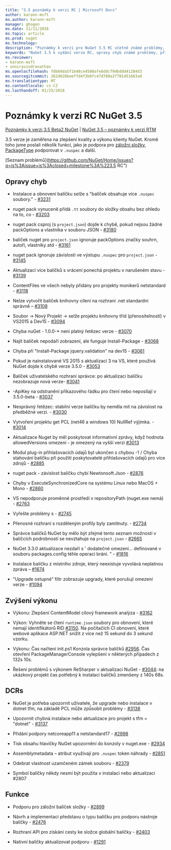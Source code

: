 ```yaml
---
title: "3.5 poznámky k verzi RC | Microsoft Docs"
author: karann-msft
ms.author: karann-msft
manager: ghogen
ms.date: 11/11/2016
ms.topic: article
ms.prod: nuget
ms.technology: 
description: "Poznámky k verzi pro NuGet 3.5 RC včetně známé problémy, opravy chyb, přidaných funkcí a chcete."
keywords: "NuGet 3.5 k vydání verze RC, opravy chyb známé problémy, přidat funkce, chcete"
ms.reviewer:
- karann-msft
- unniravindranathan
ms.openlocfilehash: fdb84da5f1648ce4508afe6ddcf04bddd41284d3
ms.sourcegitcommit: 262d026beeffd4f3b6fc47d780a2f701451663a8
ms.translationtype: MT
ms.contentlocale: cs-CZ
ms.lasthandoff: 01/25/2018
---
```

# <a name="nuget-35-rc-release-notes"></a>Poznámky k verzi RC NuGet 3.5

[Poznámky k verzi 3.5 Beta2 NuGet](../release-notes/nuget-3.5-Beta2.md) | [NuGet 3.5 – poznámky k verzi RTM](../release-notes/nuget-3.5-RTM.md)

3.5 verze je zaměřena na zlepšení kvality a výkonu klienty NuGet. Kromě toho jsme poslali několik funkcí, jako je podpora pro [záložní složky](https://github.com/NuGet/Home/issues/2899), [PackageType](https://github.com/NuGet/Home/issues/2476) podporovat v `.nuspec` a další.

[Seznam problémů](https://github.com/NuGet/Home/issues?q=is%3Aissue+is%3Aclosed+milestone%3A%223.5 RC")

## <a name="bug-fixes"></a>Opravy chyb

* Instalace a obnovení balíčku selže s "balíček obsahuje více `.nuspec` soubory." - [#3231](https://github.com/NuGet/Home/issues/3231)

* nuget pack vynuceně přidá `.tt` soubory do složky obsahu bez ohledu na to, co - [#3203](https://github.com/NuGet/Home/issues/3203)

* nuget pack csproj (s `project.json`) dojde k chybě, pokud nejsou žádné packOptions a vlastníka v souboru JSON - [#3180](https://github.com/NuGet/Home/issues/3180)

* balíček nuget pro `project.json` ignoruje packOptions značky souhrn, autoři, vlastníky atd - [#3161](https://github.com/NuGet/Home/issues/3161)

* nuget pack ignoruje závislosti ve výstupu `.nuspec` pro `project.json`  -  [#3145](https://github.com/NuGet/Home/issues/3145)

* Aktualizaci více balíčků s vrácení ponechá projektu v narušeném stavu - [#3139](https://github.com/NuGet/Home/issues/3139)

* ContentFiles ve všech nebyly přidány pro projekty monikerů netstandard - [#3118](https://github.com/NuGet/Home/issues/3118)

* Nelze vytvořit balíček knihovny cílení na rozhraní .net standardní správně – [#3108](https://github.com/NuGet/Home/issues/3108)

* Soubor -> Nový Projekt -> selže projektu knihovny tříd (přenositelností) v VS2015 a Dev15 - [#3094](https://github.com/NuGet/Home/issues/3094)

* Chyba nuGet - 1.0.0-* není platný řetězec verze - [#3070](https://github.com/NuGet/Home/issues/3070)

* Najít balíček nepodaří zobrazení, ale funguje Install-Package - [#3068](https://github.com/NuGet/Home/issues/3068)

* Chyba při "Install-Package jquery.validation" na dev15 - [#3061](https://github.com/NuGet/Home/issues/3061)

* Pokud je nainstalované VS 2015 s aktualizací 3 na VS, které používá NuGet dojde k chybě verze 3.5.0 - [#3053](https://github.com/NuGet/Home/issues/3053)

* Balíček uživatelského rozhraní správce: po aktualizaci balíčku nezobrazuje nová verze- [#3041](https://github.com/NuGet/Home/issues/3041)

* -ApiKey na odstranění příkazového řádku pro čtení nebo neposílají v 3.5.0-beta - [#3037](https://github.com/NuGet/Home/issues/3037)

* Nesprávný řetězec: stabilní verze balíčku by neměla mít na závislost na předběžné verzi. - [#3030](https://github.com/NuGet/Home/issues/3030)

* Vytvoření projektu get PCL (net46 a windows 10) NullRef výjimka. - [#3014](https://github.com/NuGet/Home/issues/3014)

* Aktualizace Nuget by měl poskytovat informativní zprávy, když hodnota allowedVersions omezení - je omezený na vyšší verzi [#3013](https://github.com/NuGet/Home/issues/3013)

* Modul plug-in přihlašovacích údajů byl ukončen s chybou -1 / Chyba stahování balíčku při použití poskytovatelé přihlašovacích údajů pro více zdrojů - [#2885](https://github.com/NuGet/Home/issues/2885)

* nuget pack - závislost balíčku chybí Newtonsoft.Json - [#2876](https://github.com/NuGet/Home/issues/2876)

* Chyby v ExecuteSynchronizedCore na systému Linux nebo MacOS + Mono - [#2860](https://github.com/NuGet/Home/issues/2860)

* VS nepodporuje proměnné prostředí v repositoryPath (nuget.exe nemá) - [#2763](https://github.com/NuGet/Home/issues/2763)

* Vyřešte problémy s - [#2745](https://github.com/NuGet/Home/issues/2745)

* Přenosné rozhraní s rozděleným profily byly zamítnuty. - [#2734](https://github.com/NuGet/Home/issues/2734)

* Správce balíčků NuGet by mělo být zřejmé tento seznam možností v balíčcích podrobností se nevztahuje na `project.json`  -  [#2665](https://github.com/NuGet/Home/issues/2665)

* NuGet 3.3.0 aktualizace nezdaří s ' dodatečné omezení... definované v souboru packages.config téhle operaci brání. " - [#1816](https://github.com/NuGet/Home/issues/1816)

* Instalace balíčku z místního zdroje, který neexistuje vyvolává neplatnou zpráva – [#1674](https://github.com/NuGet/Home/issues/1674)

* "Upgrade ostupné" filtr zobrazuje upgrady, které porušují omezení verze - [#1094](https://github.com/NuGet/Home/issues/1094)

## <a name="performance-improvements"></a>Zvýšení výkonu

* Výkonu: Zlepšení ContentModel cílový framework analýza - [#3162](https://github.com/NuGet/Home/issues/3162)

* Výkon: Vyhněte se čtení `runtime.json` soubory pro obnovení, které nemají identifikátorů RID [#3150](https://github.com/NuGet/Home/issues/3150). Na počítačích CI obnovení, které webové aplikace ASP.NET snížit z více než 15 sekund do 3 sekund vzorku.

* Výkonu: Čas načtení init.ps1 Konzola správce balíčků [#2956](https://github.com/NuGet/Home/issues/2956). Čas otevření PackageManagerConsole vylepšení v některých případech z 132s 10s.

* Řešení problémů s výkonem ReSharper v aktualizaci NuGet - [#3044](https://github.com/NuGet/Home/issues/3044): na ukázkový projekt čas potřebný k instalaci balíčků zmenšeny z 140s 68s.

## <a name="dcrs"></a>DCRs

* NuGet je potřeba upozornit uživatele, že upgrade nebo instalace v dotnet tfm, na základě PCL může způsobit problémy - [#3138](https://github.com/NuGet/Home/issues/3138)

* Upozornit chybná instalace nebo aktualizace pro projekt s tfm = "dotnet" - [#3137](https://github.com/NuGet/Home/issues/3137)

* Přidání podpory netcoreapp11 a netstandard17 - [#2998](https://github.com/NuGet/Home/issues/2998)

* Tisk obsahu hlavičky NuGet upozornění do konzoly v nuget.exe - [#2934](https://github.com/NuGet/Home/issues/2934)

* Assemblymetadata – atribut využívají pro `.nuspec` token náhrady - [#2851](https://github.com/NuGet/Home/issues/2851)

* Odebrat vlastnost uzamčeném zámek souboru - [#2379](https://github.com/NuGet/Home/issues/2379)

* Symbol balíčky někdy nesmí být použita v instalaci nebo aktualizaci #2807

## <a name="features"></a>Funkce

* Podporu pro záložní balíček složky - [#2899](https://github.com/NuGet/Home/issues/2899)

* Návrh a implementaci představu o typu balíčku pro podporu nástroje balíčky - [#2476](https://github.com/NuGet/Home/issues/2476)

* Rozhraní API pro získání cesty ke složce globální balíčky - [#2403](https://github.com/NuGet/Home/issues/2403)

* Nativní balíčky aktualizovat podporu - [#1291](https://github.com/NuGet/Home/issues/1291)

